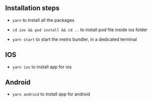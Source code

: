 ## Installation steps

- `yarn` to install all the packages

- `cd ios && pod install && cd ..` to install pod file inside ios folder

- `yarn start` to start the metro bundler, in a dedicated terminal

## IOS

- `yarn ios` to install app for ios

## Android

- `yarn android` to install app for android
